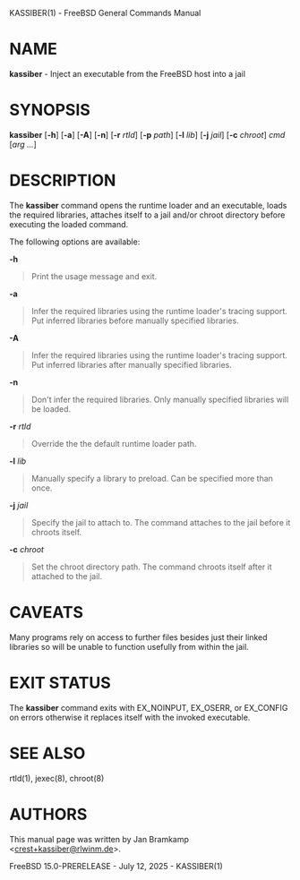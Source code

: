 KASSIBER(1) - FreeBSD General Commands Manual

# NAME

**kassiber** - Inject an executable from the FreeBSD host into a jail

# SYNOPSIS

**kassiber**
\[**-h**]
\[**-a**]
\[**-A**]
\[**-n**]
\[**-r**&nbsp;*rtld*]
\[**-p**&nbsp;*path*]
\[**-l**&nbsp;*lib*]
\[**-j**&nbsp;*jail*]
\[**-c**&nbsp;*chroot*]
*cmd*
\[*arg&nbsp;...*]

# DESCRIPTION

The
**kassiber**
command opens the runtime loader and an executable,
loads the required libraries, attaches itself to a jail
and/or chroot directory before executing the loaded command.

The following options are available:

**-h**

> Print the usage message and exit.

**-a**

> Infer the required libraries using the runtime loader's tracing support.
> Put inferred libraries before manually specified libraries.

**-A**

> Infer the required libraries using the runtime loader's tracing support.
> Put inferred libraries after manually specified libraries.

**-n**

> Don't infer the required libraries. Only manually specified libraries will be loaded.

**-r** *rtld*

> Override the the default runtime loader path.

**-l** *lib*

> Manually specify a library to preload. Can be specified more than once.

**-j** *jail*

> Specify the jail to attach to.
> The command attaches to the jail before it chroots itself.

**-c** *chroot*

> Set the chroot directory path.
> The command chroots itself after it attached to the jail.

# CAVEATS

Many programs rely on access to further files besides just their linked
libraries so will be unable to function usefully from within the jail.

# EXIT STATUS

The
**kassiber**
command exits with EX\_NOINPUT, EX\_OSERR, or EX\_CONFIG on errors
otherwise it replaces itself with the invoked executable.

# SEE ALSO

rtld(1),
jexec(8),
chroot(8)

# AUTHORS

This manual page was written by
Jan Bramkamp &lt;crest+kassiber@rlwinm.de&gt;.

FreeBSD 15.0-PRERELEASE - July 12, 2025 - KASSIBER(1)
